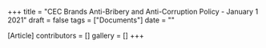 +++
title = "CEC Brands Anti-Bribery and Anti-Corruption Policy - January 1 2021"
draft = false
tags = ["Documents"]
date = ""

[Article]
contributors = []
gallery = []
+++